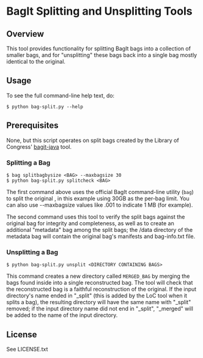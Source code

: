 # BagIt Splitting and Unsplitting Tools

## Overview

This tool provides functionality for splitting BagIt bags into a collection of
smaller bags, and for "unsplitting" these bags back into a single bag mostly
identical to the original.

## Usage

To see the full command-line help text, do:

    $ python bag-split.py --help

## Prerequisites

None, but this script operates on split bags created by the Library of Congress' [bagit-java](https://github.com/LibraryOfCongress/bagit-java) tool.

### Splitting a Bag

    $ bag splitbagbysize <BAG> --maxbagsize 30
    $ python bag-split.py splitcheck <BAG>

The first command above uses the official BagIt command-line utility
(`bag`) to split the original <BAG>, in this example using 30GB as the
per-bag limit. You can also use --maxbagsize values like .001 to indicate 
1 MB (for example).

The second command uses this tool to verify the split bags against the
original bag for integrity and completeness, as well as to create an
additional "metadata" bag among the split bags; the /data directory of 
the metadata bag will contain the original bag's manifests and bag-info.txt file.

### Unsplitting a Bag

    $ python bag-split.py unsplit <DIRECTORY CONTAINING BAGS>

This command creates a new directory called `MERGED_BAG` by merging the
bags found inside <DIRECTORY CONTAINING BAGS> into a single reconstructed
bag.  The tool will check that the reconstructed bag is a faithful
reconstruction of the original. If the input directory's name ended in "_split"
(this is added by the LoC tool when it splits a bag), the resulting directory will 
have the same name with "_split" removed; if the input directory name did not end 
in "_split", "_merged" will be added to the name of the input directory.

## License

See LICENSE.txt
